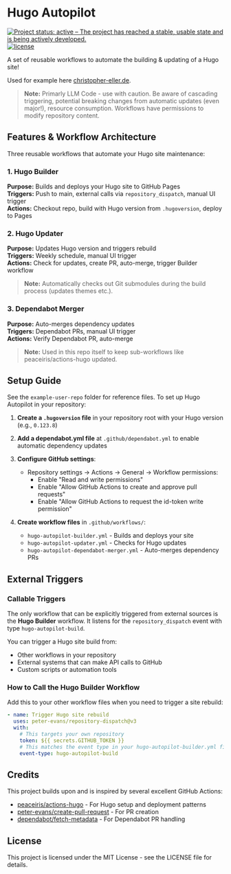 # Hugo Autopilot

[![Project status: active – The project has reached a stable, usable state and is being actively developed.](https://www.repostatus.org/badges/latest/active.svg)](https://www.repostatus.org/#active)
[![license](https://img.shields.io/github/license/chriopter/hugo-autopilot.svg)](https://github.com/chriopter/hugo-autopilot/blob/main/LICENSE)

A set of reusable workflows to automate the building & updating of a Hugo site!

Used for example here [christopher-eller.de](https://github.com/chriopter/christopher-eller.de).

> **Note:** Primarly LLM Code - use with caution. Be aware of cascading triggering, potential breaking changes from automatic updates (even major!), resource consumption. Workflows have permissions to modify repository content.


## Features & Workflow Architecture

Three reusable workflows that automate your Hugo site maintenance:

### 1. Hugo Builder
**Purpose:** Builds and deploys your Hugo site to GitHub Pages  
**Triggers:** Push to main, external calls via `repository_dispatch`, manual UI trigger  
**Actions:** Checkout repo, build with Hugo version from `.hugoversion`, deploy to Pages

### 2. Hugo Updater
**Purpose:** Updates Hugo version and triggers rebuild  
**Triggers:** Weekly schedule, manual UI trigger  
**Actions:** Check for updates, create PR, auto-merge, trigger Builder workflow
> **Note:** Automatically checks out Git submodules during the build process (updates themes etc.).

### 3. Dependabot Merger
**Purpose:** Auto-merges dependency updates  
**Triggers:** Dependabot PRs, manual UI trigger  
**Actions:** Verify Dependabot PR, auto-merge
> **Note:** Used in this repo itself to keep sub-workflows like peaceiris/actions-hugo updated.

## Setup Guide

See the `example-user-repo` folder for reference files. To set up Hugo Autopilot in your repository:

1. **Create a `.hugoversion` file** in your repository root with your Hugo version (e.g., `0.123.8`)

2. **Add a dependabot.yml file** at `.github/dependabot.yml` to enable automatic dependency updates

3. **Configure GitHub settings**:
   - Repository settings → Actions → General → Workflow permissions:
     - Enable "Read and write permissions"
     - Enable "Allow GitHub Actions to create and approve pull requests"
     - Enable "Allow GitHub Actions to request the id-token write permission"

4. **Create workflow files** in `.github/workflows/`:
   - `hugo-autopilot-builder.yml` - Builds and deploys your site
   - `hugo-autopilot-updater.yml` - Checks for Hugo updates
   - `hugo-autopilot-dependabot-merger.yml` - Auto-merges dependency PRs



## External Triggers

### Callable Triggers

The only workflow that can be explicitly triggered from external sources is the **Hugo Builder** workflow. It listens for the `repository_dispatch` event with type `hugo-autopilot-build`.

You can trigger a Hugo site build from:
- Other workflows in your repository
- External systems that can make API calls to GitHub
- Custom scripts or automation tools

### How to Call the Hugo Builder Workflow

Add this to your other workflow files when you need to trigger a site rebuild:

```yaml
- name: Trigger Hugo site rebuild
  uses: peter-evans/repository-dispatch@v3
  with:
    # This targets your own repository
    token: ${{ secrets.GITHUB_TOKEN }}
    # This matches the event type in your hugo-autopilot-builder.yml file
    event-type: hugo-autopilot-build
```



## Credits

This project builds upon and is inspired by several excellent GitHub Actions:

- [peaceiris/actions-hugo](https://github.com/peaceiris/actions-hugo) - For Hugo setup and deployment patterns
- [peter-evans/create-pull-request](https://github.com/peter-evans/create-pull-request) - For PR creation
- [dependabot/fetch-metadata](https://github.com/dependabot/fetch-metadata) - For Dependabot PR handling

## License

This project is licensed under the MIT License - see the LICENSE file for details.
